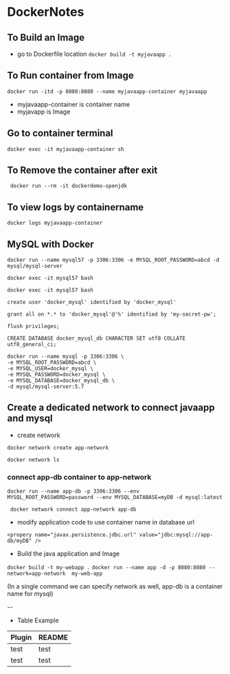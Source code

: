# DockerNotes


## To Build an Image
- go to Dockerfile location
```docker build -t myjavaapp . ```

## To Run container from Image

``` docker run -itd -p 8080:8080 --name myjavaapp-container myjavaapp ```
- myjavaapp-container is container name
- myjavapp is Image 

## Go to container terminal
```docker exec -it myjavaapp-container sh```

## To Remove the container after exit
``` docker run --rm -it dockerdemo-openjdk```
## To view logs by containername
```docker logs myjavaapp-container  ```


## MySQL with Docker

```
docker run --name mysql57 -p 3306:3306 -e MYSQL_ROOT_PASSWORD=abcd -d mysql/mysql-server
```

```
docker exec -it mysql57 bash
```

```
docker exec -it mysql57 bash
```

```
create user 'docker_mysql' identified by 'docker_mysql'
```

```
grant all on *.* to 'docker_mysql'@'%' identified by 'my-secret-pw';
```

```
flush privileges;
```

```
CREATE DATABASE docker_mysql_db CHARACTER SET utf8 COLLATE utf8_general_ci;
```

```
docker run --name mysql -p 3306:3306 \
-e MYSQL_ROOT_PASSWORD=abcd \
-e MYSQL_USER=docker_mysql \
-e MYSQL_PASSWORD=docker_mysql \
-e MYSQL_DATABASE=docker_mysql_db \
-d mysql/mysql-server:5.7
```

## Create a dedicated network to connect javaapp and mysql

- create network
  
```docker network create app-network ```

```docker network ls ```

### connect app-db container to app-network

```docker run --name app-db -p 3306:3306 --env MYSQL_ROOT_PASSWORD=password --env MYSQL_DATABASE=myDB -d mysql:latest```

``` docker network connect app-network app-db```




- modify application code to use container name in database url

``` <propery name="javax.persistence.jdbc.url" value="jdbc:mysql://app-db/myDB" /> ```

- Build the java application and Image
  
``` docker build -t my-webapp . ```
```docker run --name app -d -p 8080:8080 --network=app-network  my-web-app```

(In a single command we can specify network as well, app-db is a container name for mysql)

-- 

- Table Example

| Plugin | README |
| ------ | ------ |
| test | test |
| test | test |
